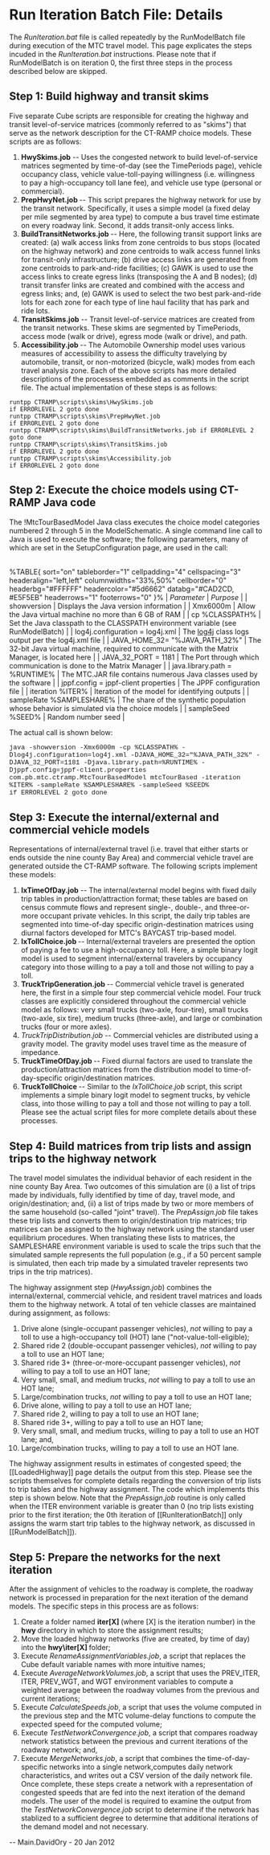 # Run Iteration Batch File: Details

The *RunIteration.bat* file is called repeatedly by the RunModelBatch file during execution of the MTC travel model. This page explicates the steps incuded in the *RunIteration.bat* instructions. Please note that if RunModelBatch is on iteration 0, the first three steps in the process described below are skipped.

## Step 1: Build highway and transit skims

Five separate Cube scripts are responsible for creating the highway and transit level-of-service matrices (commonly referred to as "skims") that serve as the network description for the CT-RAMP choice models. These scripts are as follows:

1. **HwySkims.job** -- Uses the congested network to build level-of-service matrices segmented by time-of-day (see the TimePeriods page), vehicle occupancy class, vehicle value-toll-paying willingness (i.e. willingness to pay a high-occupancy toll lane fee), and vehicle use type (personal or commercial).
1. <strong>PrepHwyNet.job </strong>-- This script prepares the highway network for use by the transit network. Specifically, it uses a simple model (a fixed delay per mile segmented by area type) to compute a bus travel time estimate on every roadway link. Second, it adds transit-only access links.
1. <strong>BuildTransitNetworks.job </strong>-- Here, the following transit support links are created: (a) walk access links from zone centroids to bus stops (located on the highway network) and zone centroids to walk access funnel links for transit-only infrastructure; (b) drive access links are generated from zone centroids to park-and-ride facilities; (c) GAWK is used to use the access links to create egress links (transposing the A and B nodes); (d) transit transfer links are created and combined with the access and egress links; and, (e) GAWK is used to select the two best park-and-ride lots for each zone for each type of line haul facility that has park and ride lots.
1. **TransitSkims.job** -- Transit level-of-service matrices are created from the transit networks. These skims are segmented by TimePeriods, access mode (walk or drive), egress mode (walk or drive), and path.
1. <strong>Accessibility.job </strong>-- The Automobile Ownership model uses various measures of accessibility to assess the difficulty travelying by automobile, transit, or non-motorized (bicycle, walk) modes from each travel analysis zone.
Each of the above scripts has more detailed descriptions of the processess embedded as comments in the script file. The actual implementation of these steps is as follows:

```
runtpp CTRAMP\scripts\skims\HwySkims.job
if ERRORLEVEL 2 goto done
runtpp CTRAMP\scripts\skims\PrepHwyNet.job
if ERRORLEVEL 2 goto done
runtpp CTRAMP\scripts\skims\BuildTransitNetworks.job if ERRORLEVEL 2 goto done
runtpp CTRAMP\scripts\skims\TransitSkims.job
if ERRORLEVEL 2 goto done
runtpp CTRAMP\scripts\skims\Accessibility.job
if ERRORLEVEL 2 goto done
```

## Step 2: Execute the choice models using CT-RAMP Java code

The !MtcTourBasedModel Java class executes the choice model categories numbered 2 through 5 in the ModelSchematic. A single command line call to Java is used to execute the software; the following parameters, many of which are set in the SetupConfiguration page, are used in the call:

<br />%TABLE{ sort="on" tableborder="1" cellpadding="4" cellspacing="3" headeralign="left,left" columnwidths="33%,50%" cellborder="0" headerbg="#FFFFFF" headercolor="#5d6662" databg="#CAD2CD, #E5F5EB" headerrows="1" footerrows="0" }% 
| *Parameter* | *Purpose* |
| showversion | Displays the Java version information |
| Xmx6000m | Allow the Java virtual machine no more than 6 GB of RAM |
| cp %CLASSPATH% | Set the Java classpath to the CLASSPATH environment variable (see RunModelBatch) |
| log4j.configuration = log4j.xml | The <a href="http://en.wikipedia.org/wiki/Log4j" target="_blank" title="Wikipedia log4j page">log4j</a> class logs output per the log4j.xml file |
| JAVA_HOME_32= "%JAVA_PATH_32%" | The 32-bit Java virtual machine, required to communicate with the Matrix Manager, is located here |
| JAVA_32_PORT = 1181 | The Port through which communication is done to the Matrix Manager |
| java.library.path = %RUNTIME% | The MTC.JAR file contains numerous Java classes used by the software |
| jppf.config = jppf-client properties | The JPPF configuration file |
| iteration %ITER% | Iteration of the model for identifying outputs |
| sampleRate %SAMPLESHARE% | The share of the synthetic population whose behavior is simulated via the choice models |
| sampleSeed %SEED% | Random number seed |
 

The actual call is shown below:

<font face="Courier New" size="2"> java -showversion -Xmx6000m -cp %CLASSPATH% -Dlog4j.configuration=log4j.xml -DJAVA_HOME_32="%JAVA_PATH_32%" -DJAVA_32_PORT=1181 -Djava.library.path=%RUNTIME% -Djppf.config=jppf-client.properties com.pb.mtc.ctramp.MtcTourBasedModel mtcTourBased -iteration %ITER% -sampleRate %SAMPLESHARE% -sampleSeed %SEED%<br /> if ERRORLEVEL 2 goto done<br /> </font>

## Step 3: Execute the internal/external and commercial vehicle models

Representations of internal/external travel (i.e. travel that either starts or ends outside the nine county Bay Area) and commercial vehicle travel are generated outside the CT-RAMP software. The following scripts implement these models:

1. **IxTimeOfDay.job** -- The internal/external model begins with fixed daily trip tables in production/attraction format; these tables are based on census commute flows and represent single-, double-, and three-or-more occupant private vehicles. In this script, the daily trip tables are segmented into time-of-day specific origin-destination matrices using diurnal factors developed for MTC's BAYCAST trip-based model.
1. <strong>IxTollChoice.job </strong>-- Internal/external travelers are presented the option of paying a fee to use a high-occupancy toll. Here, a simple binary logit model is used to segment internal/external travelers by occupancy category into those willing to a pay a toll and those not willing to pay a toll.
1. <strong>TruckTripGeneration.job </strong>-- Commercial vehicle travel is generated here, the first in a simple four step commercial vehicle model. Four truck classes are explicitly considered throughout the commercial vehicle model as follows: very small trucks (two-axle, four-tire), small trucks (two-axle, six tire), medium trucks (three-axle), and large or combination trucks (four or more axles).
1. *TruckTripDistribution.job* -- Commercial vehicles are distributed using a gravity model. The gravity model uses travel time as the measure of impedance.
1. <strong>TruckTimeOfDay.job </strong>-- Fixed diurnal factors are used to translate the production/attraction matrices from the distribution model to time-of-day-specific origin/destination matrices.
1. <strong>TruckTollChoice </strong>-- Similar to the *IxTollChoice.job* script, this script implements a simple binary logit model to segment trucks, by vehicle class, into those willing to pay a toll and those not willing to pay a toll.
Please see the actual script files for more complete details about these processes. 

## Step 4: Build matrices from trip lists and assign trips to the highway network

The travel model simulates the individual behavior of each resident in the nine county Bay Area. Two outcomes of this simulation are (i) a list of trips made by individuals, fully identified by time of day, travel mode, and origin/destination; and, (ii) a list of trips made by two or more members of the same household (so-called "joint" travel). The *PrepAssign.job* file takes these trip lists and converts them to origin/destination trip matrices; trip matrices can be assigned to the highway network using the standard user equilibrium procedures. When translating these lists to matrices, the SAMPLESHARE environment variable is used to scale the trips such that the simulated sample represents the full population (e.g., if a 50 percent sample is simulated, then each trip made by a simulated traveler represents two trips in the trip matrices).

The highway assignment step (*HwyAssign.job*) combines the internal/external, commercial vehicle, and resident travel matrices and loads them to the highway network. A total of ten vehicle classes are maintained during assignment, as follows:

1. Drive alone (single-occupant passenger vehicles), <em>not </em>willing to pay a toll to use a high-occupancy toll (HOT) lane ("not-value-toll-eligible);
1. Shared ride 2 (double-occupant passenger vehicles), _not_ willing to pay a toll to use an HOT lane;
1. Shared ride 3+ (three-or-more-occupant passenger vehicles), _not_ willing to pay a toll to use an HOT lane;
1. Very small, small, and medium trucks, <em>not </em>willing to pay a toll to use an HOT lane;
1. Large/combination trucks, <em>not </em>willing to pay a toll to use an HOT lane;
1. Drive alone, willing to pay a toll to use an HOT lane;
1. Shared ride 2, willing to pay a toll to use an HOT lane;
1. Shared ride 3+, willing to pay a toll to use an HOT lane;
1. Very small, small, and medium trucks, willing to pay a toll to use an HOT lane; and,
1. Large/combination trucks, willing to pay a toll to use an HOT lane.

The highway assignment results in estimates of congested speed; the [[LoadedHighway]] page details the output from this step. Please see the scripts themselves for complete details regarding the conversion of trip lists to trip tables and the highway assignment. The code which implements this step is shown below. Note that the *PrepAssign.job* routine is only called when the ITER environment variable is greater than 0 (no trip lists existing prior to the first iteration; the 0th iteration of [[RunIterationBatch]] only assigns the warm start trip tables to the highway network, as discussed in [[RunModelBatch]]).

## Step 5: Prepare the networks for the next iteration

After the assignment of vehicles to the roadway is complete, the roadway network is processed in preparation for the next iteration of the demand models. The specific steps in this process are as follows:

1. Create a folder named <strong>iter[X] </strong>(where [X] is the iteration number) in the <strong>hwy </strong>directory in which to store the assignment results;
1. Move the loaded highway networks (five are created, by time of day) into the <strong>hwy\iter[X] </strong>folder;
1. Execute *RenameAssignmentVariables.job*, a script that replaces the Cube default variable names with more intuitive names;
1. Execute *AverageNetworkVolumes.job*, a script that uses the PREV_ITER, ITER, PREV_WGT, and WGT environment variables to compute a weighted average between the roadway volumes from the previous and current iterations;
1. Execute *CalculateSpeeds.job*, a script that uses the volume computed in the previous step and the MTC volume-delay functions to compute the expected speed for the computed volume;
1. Execute *TestNetworkConvergence.job*, a script that compares roadway network statistics between the previous and current iterations of the roadway network; and,
1. Execute *MergeNetworks.job*, a script that combines the time-of-day-specific networks into a single network,computes daily network characteristics, and writes out a CSV version of the daily network file.
Once complete, these steps create a network with a representation of congested speeds that are fed into the next iteration of the demand models. The user of the model is required to examine the output from the *TestNetworkConvergence.job* script to determine if the network has stablized to a sufficient degree to determine that additional iterations of the demand model and not necessary.

-- Main.DavidOry - 20 Jan 2012